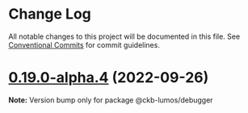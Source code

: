 # Change Log

All notable changes to this project will be documented in this file.
See [Conventional Commits](https://conventionalcommits.org) for commit guidelines.

# [0.19.0-alpha.4](https://github.com/ckb-js/lumos/compare/v0.19.0-alpha.3...v0.19.0-alpha.4) (2022-09-26)

**Note:** Version bump only for package @ckb-lumos/debugger
